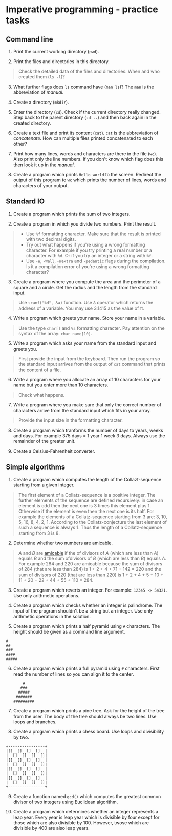 # Imperative programming - practice tasks

## Command line

1. Print the current working directory (`pwd`).

2. Print the files and directories in this directory.

> Check the detailed data of the files and directories. When and who created
> them (`ls -l`)?

3. What further flags does `ls` command have (`man ls`)? The `man` is the
abbreviation of _manual_.

4. Create a directory (`mkdir`).

5. Enter the directory (`cd`). Check if the current directory really changed.
Step back to the parent directory (`cd ..`) and then back again in the created
directory.

6. Create a text file and print its content (`cat`). `cat` is the abbreviation
of _concatenate_. How can multiple files printed concatenated to each other?

7. Print how many lines, words and characters are there in the file (`wc`).
Also print only the line numbers. If you don't know which flag does this then
look it up in the _manual_.

8. Create a program which prints `Hello world` to the screen. Redirect the
output of this program to `wc` which prints the number of lines, words and
characters of your output.

## Standard IO

1. Create a program which prints the sum of two integers.

2. Create a program in which you divide two numbers. Print the result.

> - Use `%f` formatting character. Make sure that the result is printed with
> two decimal digits.
> - Try out what happens if you're using a wrong formatting character. For
> example if you try printing a real number or a character with `%d`. Or if you
> try an integer or a string with `%f`.
> - Use `-W`, `-Wall`, `-Wextra` and `-pedantic` flags during the compilation.
> Is it a compilation error of you're using a wrong formatting character?

3. Create a program where you compute the area and the perimeter of a square
and a circle. Get the radius and the length from the standard input.

> Use `scanf("%d", &a)` function. Use `&` operator which returns the address of
a variable. You may use 3.1415 as the value of π.

4. Write a program which greets your name. Store your name in a variable.

> Use the type `char[]` and `%s` formatting character. Pay attention on the
> syntax of the array: `char name[10]`.

5. Write a program which asks your name from the standard input and greets you.

> First provide the input from the keyboard. Then run the program so the
> standard input arrives from the output of `cat` command that prints the
> content of a file.

6. Write a program where you allocate an array of 10 characters for your name
but you enter more than 10 characters.

> Check what happens.

7. Write a program where you make sure that only the correct number of
characters arrive from the standard input which fits in your array.

> Provide the input size in the formatting character.

8. Create a program which tranforms the number of days to years, weeks and
days. For example 375 days = 1 year 1 week 3 days. Always use the remainder of
the greater unit.

9. Create a Celsius-Fahrenheit converter.

## Simple algorithms

1. Create a program which computes the length of the Collazt-sequence starting
from a given integer.

> The first element of a Collatz-sequence is a positive integer. The further
> elements of the sequence are defined recursively: in case an element is odd
> then the next one is 3 times this element plus 1. Otherwise if the element is
> even then the next one is its half. For example the elements of a
> Collatz-sequence starting from 3 are: 3, 10, 5, 16, 8, 4, 2, 1. According to
> the Collatz-conjecture the last element of such a sequence is always 1. Thus
> the length of a Collatz-sequence starting from 3 is 8.

2. Determine whether two numbers are amicable.

> _A_ and _B_ are [amicable](https://en.wikipedia.org/wiki/Amicable_numbers) if
> the of divisors of _A_ (which are less than _A_) equals _B_ and the sum
> ofdivisors of _B_ (which are less than _B_) equals _A_. For example 284 and
> 220 are amicable because the sum of divisors of 284 (that are less than 284)
> is 1 + 2 + 4 + 71 + 142 = 220 and the sum of divisors of 220 (that are less
> than 220) is 1 + 2 + 4 + 5 + 10 + 11 + 20 + 22 + 44 + 55 + 110 = 284.

3. Create a program which reverts an integer. For example: `12345 -> 54321`.
Use only arithmetic operations.

4. Create a program which checks whether an integer is palindrome. The input of
the program shouldn't be a string but an integer. Use only arithmetic
operations in the solution.

5. Create a program which prints a half pyramid using `#` characters. The
height should be given as a command line argument.
```
#
##
###
####
#####
```

6. Create a program which prints a full pyramid using `#` characters. First
read the number of lines so you can align it to the center.
    ```
        #
       ###
      #####
     #######
    #########
    ```

7. Create a program which prints a pine tree. Ask for the height of the tree
from the user. The body of the tree should always be two lines. Use loops and
branches.

8. Create a program which prints a chess board. Use loops and divisibility by
two.
  ```
  +----------------+
  |[]  []  []  []  |
  |  []  []  []  []|
  |[]  []  []  []  |
  |  []  []  []  []|
  |[]  []  []  []  |
  |  []  []  []  []|
  |[]  []  []  []  |
  |  []  []  []  []|
  +----------------+
  ```

9. Create a function named `gcd()` which computes the greatest common divisor
of two integers using Euclidean algorithm.

10. Create a program which determines whether an integer represents a leap
year. Every year is leap year which is divisible by four except for those which
are also divisible by 100. However, twose which are divisible by 400 are also
leap years.

